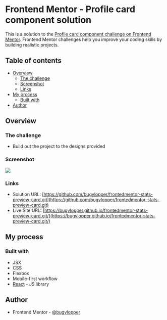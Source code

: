 # Frontend Mentor - Profile card component solution

This is a solution to the [Profile card component challenge on Frontend Mentor](https://www.frontendmentor.io/challenges/profile-card-component-cfArpWshJ). Frontend Mentor challenges help you improve your coding skills by building realistic projects. 

## Table of contents

- [Overview](#overview)
  - [The challenge](#the-challenge)
  - [Screenshot](#screenshot)
  - [Links](#links)
- [My process](#my-process)
  - [Built with](#built-with)
- [Author](#author)


## Overview

### The challenge

- Build out the project to the designs provided

### Screenshot

![](./screenshot.jpg)

### Links

- Solution URL: [https://github.com/bugvlopper/frontedmentor-stats-preview-card.git](https://github.com/bugvlopper/frontedmentor-stats-preview-card.git)
- Live Site URL: [https://bugvlopper.github.io/frontedmentor-stats-preview-card.git/](https://bugvlopper.github.io/frontedmentor-stats-preview-card.git/)

## My process

### Built with

- JSX
- CSS
- Flexbox
- Mobile-first workflow
- [React](https://reactjs.org/) - JS library

## Author

- Frontend Mentor - [@bugvlopper](https://www.frontendmentor.io/profile/bugvlopper)


